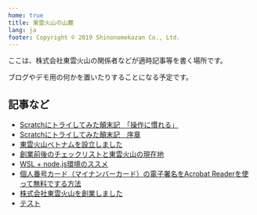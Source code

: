 ```yaml
---
home: true
title: 東雲火山の山麓
lang: ja
footer: Copyright © 2019 Shinonomekazan Co., Ltd.
---
```


ここは、株式会社東雲火山の関係者などが適時記事等を書く場所です。

ブログやデモ用の何かを置いたりすることになる予定です。

## 記事など

- [Scratchにトライしてみた顛末記　「操作に慣れる」](/works/scratch-2.html)
- [Scratchにトライしてみた顛末記　序章](/works/scratch-1.html)
- [東雲火山ベトナムを設立しました](/shinonomekazan-vietnam.html)
- [創業前後のチェックリストと東雲火山の現在地](/checklist.html)
- [WSL + node.js環境のススメ](/tips/wsl-with-node.html)
- [個人番号カード（マイナンバーカード）の電子署名をAcrobat Readerを使って無料でする方法](/tips/pdf-sign-by-mynumber-card.html)
- [株式会社東雲火山を創業しました](/sougyou.html)
- [テスト](/test.html)


